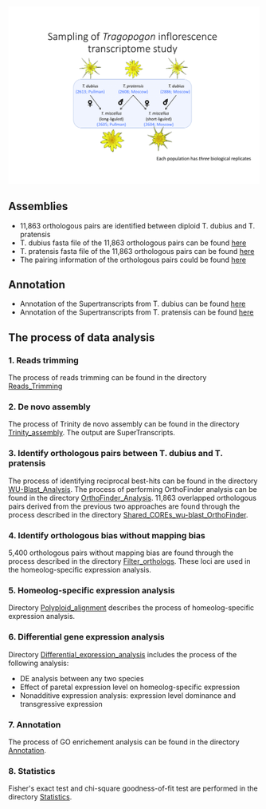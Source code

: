 ![Sampling](https://github.com/GatorShan/Tragopogon-Inflorescence-RNA-seq-Analysis/blob/master/Images/Sampling_pics-1.png)

## Assemblies
  - 11,863 orthologous pairs are identified between diploid T. dubius and T. pratensis
  - T. dubius fasta file of the 11,863 orthologous pairs can be found [here](https://github.com/GatorShan/Tragopogon-Inflorescence-RNA-seq-Analysis/blob/master/Shared_COREs_wu-blast_OrthoFinder/SuperTranscript_Tdu_11863.fasta.gz)
  - T. pratensis fasta file of the 11,863 orthologous pairs can be found [here](https://github.com/GatorShan/Tragopogon-Inflorescence-RNA-seq-Analysis/blob/master/Shared_COREs_wu-blast_OrthoFinder/SuperTranscript_Tpr_11863.fasta.gz)
  - The pairing information of the orthologous pairs could be found [here](https://github.com/GatorShan/Tragopogon-Inflorescence-RNA-seq-Analysis/blob/master/Shared_COREs_wu-blast_OrthoFinder/Shared_reciprocated_blast_hits_SingleCopyOrthogroups_parser_FullDescription_filtered_2.0.txt)

## Annotation
  - Annotation of the Supertranscripts from T. dubius can be found [here](https://github.com/GatorShan/Tragopogon-Inflorescence-RNA-seq-Analysis/blob/master/Annotation/Trinotate_Functional_Annotation/Tdu_trinotate_annotation_report.xls.gz)
  - Annotation of the Supertranscripts from T. pratensis can be found [here](https://github.com/GatorShan/Tragopogon-Inflorescence-RNA-seq-Analysis/blob/master/Annotation/Trinotate_Functional_Annotation/Tpr_trinotate_annotation_report.xls.gz)

## The process of data analysis
### 1. Reads trimming
The process of reads trimming can be found in the directory [Reads_Trimming](https://github.com/GatorShan/Tragopogon-Inflorescence-RNA-seq-Analysis/tree/master/Reads_Trimming)
### 2. De novo assembly
The process of Trinity de novo assembly can be found in the directory [Trinity_assembly](https://github.com/GatorShan/Tragopogon-Inflorescence-RNA-seq-Analysis/tree/master/Trinity_assembly). The output are SuperTranscripts.
### 3. Identify orthologous pairs between T. dubius and T. pratensis
The process of identifying reciprocal best-hits can be found in the directory [WU-Blast_Analysis](https://github.com/GatorShan/Tragopogon-Inflorescence-RNA-seq-Analysis/tree/master/WU-Blast_Analysis). The process of performing OrthoFinder analysis can be found in the directory [OrthoFinder_Analysis](https://github.com/GatorShan/Tragopogon-Inflorescence-RNA-seq-Analysis/tree/master/OrthoFinder_Analysis). 11,863 overlapped orthologous pairs derived from the previous two approaches are found through the process described in the directory [Shared_COREs_wu-blast_OrthoFinder](https://github.com/GatorShan/Tragopogon-Inflorescence-RNA-seq-Analysis/tree/master/Shared_COREs_wu-blast_OrthoFinder).
### 4. Identify orthologous bias without mapping bias
5,400 orthologous pairs without mapping bias are found through the process described in the directory [Filter_orthologs](https://github.com/GatorShan/Tragopogon-Inflorescence-RNA-seq-Analysis/tree/master/Filter_orthologs). These loci are used in the homeolog-specific expression analysis.
### 5. Homeolog-specific expression analysis
Directory [Polyploid_alignment](https://github.com/GatorShan/Tragopogon-Inflorescence-RNA-seq-Analysis/tree/master/Polyploid_alignment) describes the process of homeolog-specific expression analysis.
### 6. Differential gene expression analysis
Directory [Differential_expression_analysis](https://github.com/GatorShan/Tragopogon-Inflorescence-RNA-seq-Analysis/tree/master/Differential_expression_analysis) includes the process of the following analysis:
  - DE analysis between any two species
  - Effect of paretal expression level on homeolog-specific expression
  - Nonadditive expression analysis: expression level dominance and transgressive expression
### 7. Annotation
The process of GO enrichement analysis can be found in the directory [Annotation](https://github.com/GatorShan/Tragopogon-Inflorescence-RNA-seq-Analysis/tree/master/Annotation).
### 8. Statistics
Fisher's exact test and chi-square goodness-of-fit test are performed in the directory [Statistics](https://github.com/GatorShan/Tragopogon-Inflorescence-RNA-seq-Analysis/tree/master/Statistics).
